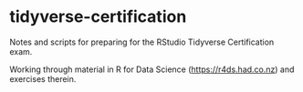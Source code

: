 # tidyverse-certification

Notes and scripts for preparing for the RStudio Tidyverse Certification exam. 

Working through material in R for Data Science (https://r4ds.had.co.nz) and exercises therein.
